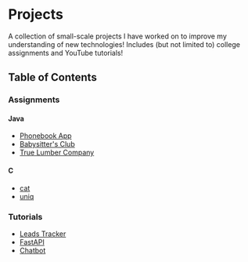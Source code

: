 # Projects
A collection of small-scale projects I have worked on to improve my understanding of new technologies! Includes (but not limited to) college assignments and YouTube tutorials!

## Table of Contents
### Assignments
#### Java
- <a href="./assignments/phonebook">Phonebook App</a>
- <a href="./assignments/babysitters club">Babysitter's Club</a>
- <a href="./assignments/true lumber company">True Lumber Company</a>

#### C
- <a href="./assignments/cat">cat</a>
- <a href="./assignments/uniq">uniq</a>

### Tutorials
- <a href="./tutorials/leads tracker">Leads Tracker</a>
- <a href="./tutorials/fastapi">FastAPI</a>
- <a href="./tutorials/chatbot">Chatbot</a>